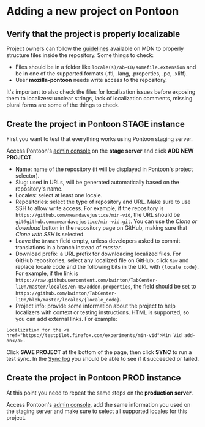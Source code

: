 # Adding a new project on Pontoon

## Verify that the project is properly localizable
Project owners can follow the [guidelines](https://developer.mozilla.org/en-US/docs/Mozilla/Implementing_Pontoon_in_a_Mozilla_website) available on MDN to properly structure files inside the repository. Some things to check:
* Files should be in a folder like `locale(s)/ab-CD/somefile.extension` and be in one of the supported formats (.ftl, .lang, .properties, .po, .xliff).
* User **mozilla-pontoon** needs write access to the repository.

It's important to also check the files for localization issues before exposing them to localizers: unclear strings, lack of localization comments, missing plural forms are some of the things to check.

## Create the project in Pontoon STAGE instance
First you want to test that everything works using Pontoon staging server.

Access Pontoon's [admin console](https://mozilla-pontoon-staging.herokuapp.com/admin/) on the **stage server** and click **ADD NEW PROJECT**.
* Name: name of the repository (it will be displayed in Pontoon's project selector).
* Slug: used in URLs, will be generated automatically based on the repository's name.
* Locales: select at least one locale.
* Repositories: select the type of repository and URL. Make sure to use SSH to allow write access. For example, if the repository is `https://github.com/meandavejustice/min-vid`, the URL should be `git@github.com:meandavejustice/min-vid.git`. You can use the *Clone or download* button in the repository page on GitHub, making sure that *Clone with SSH* is selected. 
* Leave the `Branch` field empty, unless developers asked to commit translations in a branch instead of *master*.
* Download prefix: a URL prefix for downloading localized files. For GitHub repositories, select any localized file on GitHub, click `Raw` and replace locale code and the following bits in the URL with `{locale_code}`. For example, if the link is `https://raw.githubusercontent.com/bwinton/TabCenter-l10n/master/locales/en-US/addon.properties`, the field should be set to `https://github.com/bwinton/TabCenter-l10n/blob/master/locales/{locale_code}`.
* Project info: provide some information about the project to help localizers with context or testing instructions. HTML is supported, so you can add external links. For example:
```
Localization for the <a href="https://testpilot.firefox.com/experiments/min-vid">Min Vid add-on</a>.
```

Click **SAVE PROJECT** at the bottom of the page, then click **SYNC** to run a test sync. In the [Sync log](https://mozilla-pontoon-staging.herokuapp.com/sync/log/) you should be able to see if it succeeded or failed.

## Create the project in Pontoon PROD instance
At this point you need to repeat the same steps on the **production server**.

Access Pontoon's [admin console](https://pontoon.mozilla.org/admin/), add the same information you used on the staging server and make sure to select all supported locales for this project.
